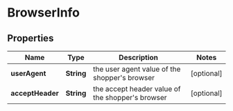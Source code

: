 
# BrowserInfo

## Properties
Name | Type | Description | Notes
------------ | ------------- | ------------- | -------------
**userAgent** | **String** | the user agent value of the shopper&#39;s browser |  [optional]
**acceptHeader** | **String** | the accept header value of the shopper&#39;s browser |  [optional]



